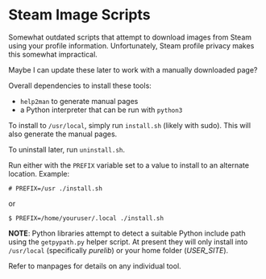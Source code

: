# Steam Image Scripts

Somewhat outdated scripts that attempt to download images from Steam using
your profile information. Unfortunately, Steam profile privacy makes this somewhat
impractical.

Maybe I can update these later to work with a manually downloaded page?

Overall dependencies to install these tools:

* `help2man` to generate manual pages
* a Python interpreter that can be run with `python3`

To install to `/usr/local`, simply run `install.sh` (likely with sudo).
This will also generate the manual pages.

To uninstall later, run `uninstall.sh`.

Run either with the `PREFIX` variable set to a value to install to an alternate
location. Example:

```shell
# PREFIX=/usr ./install.sh
```

or

```shell
$ PREFIX=/home/youruser/.local ./install.sh
```

**NOTE**: Python libraries attempt to detect a suitable Python include path
using the `getpypath.py` helper script. At present they will only install
into `/usr/local` (specifically *purelib*) or your home folder (*USER_SITE*).

Refer to manpages for details on any individual tool.
